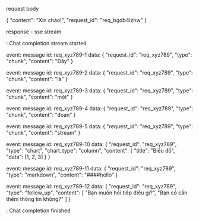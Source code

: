 request body 

{
   "content": "Xin chào!",
   "request_id": "req_bgdb4lzhw"
}


response - sse stream

: Chat completion stream started

event: message
id: req_xyz789-1
data: {
  "request_id": "req_xyz789",
  "type": "chunk",
  "content": "Đây"
}

event: message
id: req_xyz789-2
data: {
  "request_id": "req_xyz789",
  "type": "chunk",
  "content": "là"
}

event: message
id: req_xyz789-3
data: {
  "request_id": "req_xyz789",
  "type": "chunk",
  "content": "một"
}

event: message
id: req_xyz789-4
data: {
  "request_id": "req_xyz789",
  "type": "chunk",
  "content": "đoạn"
}

event: message
id: req_xyz789-5
data: {
  "request_id": "req_xyz789",
  "type": "chunk",
  "content": "stream"
}

event: message
id: req_xyz789-10
data: {
  "request_id": "req_xyz789",
  "type": "chart",
  "chart_type": "column",
  "content": {
    "title": "Biểu đồ",
    "data": [1, 2, 3]
  }
}

event: message
id: req_xyz789-11
data: {
  "request_id": "req_xyz789",
  "type": "markdown",
  "content": "####hello"
}


event: message
id: req_xyz789-12
data: {
  "request_id": "req_xyz789",
  "type": "follow_up",
  "content": [
    "Bạn muốn hỏi tiếp điều gì?",
    "Bạn có cần thêm thông tin không?"
  ]
}

: Chat completion finished
